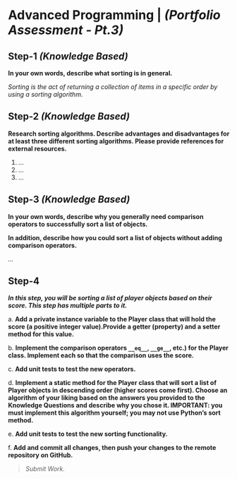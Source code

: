 # Advanced Programming | _(Portfolio Assessment - Pt.3)_

## Step-1 _(Knowledge Based)_

**In your own words, describe what sorting is in general.**

_Sorting is the act of returning a collection of items in a specific order by using a sorting algorithm._

## Step-2 _(Knowledge Based)_

**Research sorting algorithms. Describe advantages and disadvantages for at least three different sorting algorithms. Please provide references for external resources.**

1. _..._
2. _..._
3. _..._

## Step-3 _(Knowledge Based)_

**In your own words, describe why you generally need comparison operators to successfully sort a list of objects.**

**In addition, describe how you could sort a list of objects without adding comparison operators.**

_..._

## Step-4

_**In this step, you will be sorting a list of player objects based on their score. This step has multiple parts to it.**_

a. **Add a private instance variable to the Player class that will hold the score (a positive integer value).Provide a getter (property) and a setter method for this value.**

b. **Implement the comparison operators ``__eq__``, ``__ge__``, etc.) for the Player class. Implement each so that the comparison uses the score.**  

c. **Add unit tests to test the new operators.**

d. **Implement a static method for the Player class that will sort a list of Player objects in descending order (higher scores come first). Choose an algorithm of your liking based on the answers you provided to the Knowledge Questions and describe why you chose it.  IMPORTANT: you must implement this algorithm yourself; you may not use Python’s sort method.**

e. **Add unit tests to test the new sorting functionality.**

f. **Add and commit all changes, then push your changes to the remote repository on GitHub.**

> _Submit Work._
